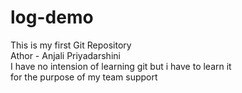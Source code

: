 # log-demo
This is my first Git Repository
<br>
Athor - Anjali Priyadarshini
<br>
I have no intension of learning git but i have to learn it 
<br>
for the purpose of my team support
<br>
